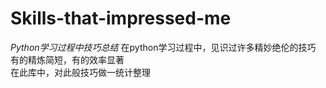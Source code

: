 # Skills-that-impressed-me
*Python学习过程中技巧总结*
在python学习过程中，见识过许多精妙绝伦的技巧
有的精炼简短，有的效率显著  
在此库中，对此般技巧做一统计整理
